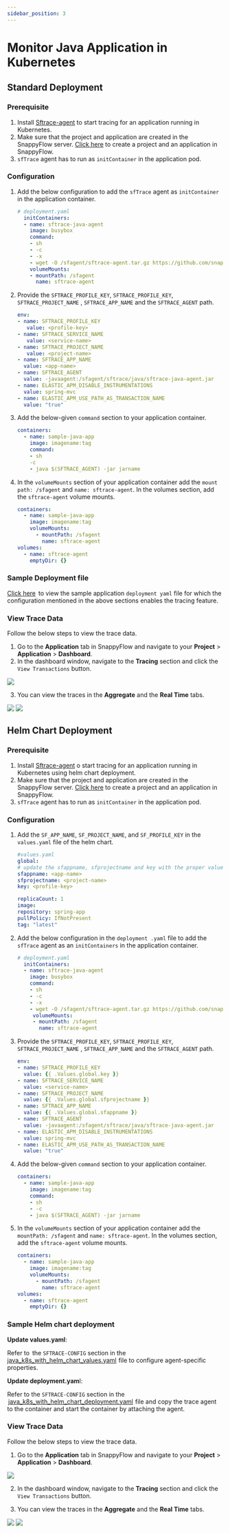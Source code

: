```yaml
---
sidebar_position: 3 
---
```

# Monitor Java Application in Kubernetes

## Standard Deployment

### Prerequisite

1. Install [Sftrace-agent](https://github.com/snappyflow/apm-agent/releases/download/latest/sftrace-agent.tar.gz) to start tracing for an application running in Kubernetes.
2. Make sure that the project and application are created in the SnappyFlow server. [Click here](/docs/selfhosted-turbo/RUM/agent_installation/others#create-a-project-in-snappyflow-portal) to create a project and an application in SnappyFlow. 
3. `sfTrace` agent has to run as `initContainer` in the application pod. 

### Configuration

1. Add the below configuration to add the `sfTrace` agent as `initContainer` in the application container.  

   ```yaml
   # deployment.yaml
     initContainers: 
     - name: sftrace-java-agent 
       image: busybox 
       command: 
       - sh 
       - -c 
       - -x 
       - wget -O /sfagent/sftrace-agent.tar.gz https://github.com/snappyflow/apm-agent/releases/download/latest/sftrace-agent.tar.gz && cd /sfagent && tar -xvzf sftrace-agent.tar.gz && rm sftrace-agent.tar.gz 
       volumeMounts: 
       - mountPath: /sfagent 
         name: sftrace-agent 
   ```

2. Provide the `SFTRACE_PROFILE_KEY`, `SFTRACE_PROFILE_KEY`, `SFTRACE_PROJECT_NAME` , `SFTRACE_APP_NAME` and the `SFTRACE_AGENT` path.

   ```yaml
   env: 
   - name: SFTRACE_PROFILE_KEY 
      value: <profile-key> 
   - name: SFTRACE_SERVICE_NAME 
      value: <service-name>
   - name: SFTRACE_PROJECT_NAME 
      value: <project-name> 
   - name: SFTRACE_APP_NAME 
     value: <app-name> 
   - name: SFTRACE_AGENT 
     value: -javaagent:/sfagent/sftrace/java/sftrace-java-agent.jar 
   - name: ELASTIC_APM_DISABLE_INSTRUMENTATIONS 
     value: spring-mvc 
   - name: ELASTIC_APM_USE_PATH_AS_TRANSACTION_NAME 
     value: "true" 
   ```

3. Add the below-given `command` section to your application container.

   ```yaml
   containers: 
     - name: sample-java-app 
       image: imagename:tag 
       command: 
       - sh 
       -c 
       - java $(SFTRACE_AGENT) -jar jarname 
   ```

4. In the `volumeMounts` section of your application container add the `mount path: /sfagent` and `name: sftrace-agent`. In the volumes section, add the `sftrace-agent` volume mounts.

   ```yaml
   containers: 
     - name: sample-java-app 
       image: imagename:tag 
       volumeMounts: 
         - mountPath: /sfagent 
           name: sftrace-agent 
   volumes: 
     - name: sftrace-agent 
       emptyDir: {} 
   ```

### Sample Deployment file

[Click here](https://github.com/snappyflow/website-artefacts/blob/master/sfTracing/java/java_k8s_standalone_deployment.yaml)  to view the sample application `deployment yaml` file for which the configuration mentioned in the above sections enables the tracing feature.

### View Trace Data

Follow the below steps to view the trace data.

1. Go to the **Application** tab in SnappyFlow and navigate  to your **Project** > **Application** > **Dashboard**.
2. In the dashboard window, navigate to the **Tracing** section and click the `View Transactions` button.

<img src="/img/tracing/image_2.png" />

3. You can view the traces in the **Aggregate** and the **Real Time** tabs.

<img src="/img/tracing/image_1.png" />

<img src="/img/tracing/image_3.png" />

## Helm Chart Deployment 

### Prerequisite

1. Install [Sftrace-agent](https://github.com/snappyflow/apm-agent/releases/download/latest/sftrace-agent.tar.gz) o start tracing for an application running in Kubernetes using helm chart deployment.
2. Make sure that the project and application are created in the SnappyFlow server. [Click here](/docs/selfhosted-turbo/RUM/agent_installation/others#create-a-project-in-snappyflow-portal) to create a project and an application in SnappyFlow. 
3. `sfTrace` agent has to run as `initContainer` in the application pod.

### Configuration

1. Add the `SF_APP_NAME`, `SF_PROJECT_NAME`, and `SF_PROFILE_KEY`  in the `values.yaml` file of the helm chart.

     ```yaml
   #values.yaml
   global:
   # update the sfappname, sfprojectname and key with the proper values
     sfappname: <app-name>
     sfprojectname: <project-name>
     key: <profile-key>
   
   replicaCount: 1
   image:
     repository: spring-app
     pullPolicy: IfNotPresent
     tag: "latest"
   ```

2. Add the below configuration in the `deployment .yaml` file to add the `sfTrace` agent as an `initContainers` in the application container.  

   ```yaml
   # deployment.yaml
     initContainers: 
     - name: sftrace-java-agent 
       image: busybox 
       command: 
       - sh 
       - -c 
       - -x 
       - wget -O /sfagent/sftrace-agent.tar.gz https://github.com/snappyflow/apm-agent/releases/download/latest/sftrace-agent.tar.gz && cd /sfagent && tar -xvzf sftrace-agent.tar.gz && rm sftrace-agent.tar.gz 
        volumeMounts: 
        - mountPath: /sfagent 
          name: sftrace-agent 
   ```

3. Provide the `SFTRACE_PROFILE_KEY`, `SFTRACE_PROFILE_KEY`,      `SFTRACE_PROJECT_NAME` , `SFTRACE_APP_NAME` and the `SFTRACE_AGENT` path.

   ```yaml
   env: 
   - name: SFTRACE_PROFILE_KEY 
     value: {{ .Values.global.key }} 
   - name: SFTRACE_SERVICE_NAME 
     value: <service-name>
   - name: SFTRACE_PROJECT_NAME 
     value: {{ .Values.global.sfprojectname }} 
   - name: SFTRACE_APP_NAME 
     value: {{ .Values.global.sfappname }} 
   - name: SFTRACE_AGENT 
     value: -javaagent:/sfagent/sftrace/java/sftrace-java-agent.jar 
   - name: ELASTIC_APM_DISABLE_INSTRUMENTATIONS 
     value: spring-mvc 
   - name: ELASTIC_APM_USE_PATH_AS_TRANSACTION_NAME 
     value: "true" 
   ```

4. Add the below-given `command` section to your application container.

   ```yaml
   containers: 
     - name: sample-java-app 
       image: imagename:tag 
       command: 
       - sh 
       - -c 
       - java $(SFTRACE_AGENT) -jar jarname 
   ```

5. In the `volumeMounts` section of your application container add the `mountPath: /sfagent` and `name: sftrace-agent`.  In the volumes section, add the `sftrace-agent` volume mounts.

   ```yaml
   containers: 
     - name: sample-java-app 
       image: imagename:tag 
       volumeMounts: 
         - mountPath: /sfagent 
           name: sftrace-agent 
   volumes: 
     - name: sftrace-agent 
       emptyDir: {} 
   ```

### Sample Helm chart deployment

**Update values.yaml**: 

Refer to  the `SFTRACE-CONFIG` section in the [java_k8s_with_helm_chart_values.yaml](https://github.com/snappyflow/website-artefacts/blob/master/sfTracing/java/java_k8s_with_helm_chart_values.yaml)  file to configure agent-specific properties.

**Update deployment.yam**l: 

Refer to the `SFTRACE-CONFIG` section in the  [java_k8s_with_helm_chart_deployment.yaml](https://github.com/snappyflow/website-artefacts/blob/master/sfTracing/java/java_k8s_with_helm_chart_deployment.yaml)  file and copy the trace agent to the container and start the container by attaching the agent.

### View Trace Data

Follow the below steps to view the trace data.

1. Go to the **Application** tab in SnappyFlow and navigate  to your **Project** > **Application** > **Dashboard**.

<img src="/img/tracing/image_2.png" />

2. In the dashboard window, navigate to the **Tracing** section and click the `View Transactions` button.

3. You can view the traces in the **Aggregate** and the **Real Time** tabs.

<img src="/img/tracing/image_1.png" />

<img src="/img/tracing/image_3.png" />

